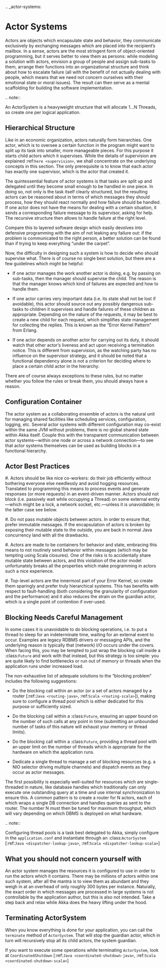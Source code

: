 .. _actor-systems:

Actor Systems
=============

Actors are objects which encapsulate state and behavior, they communicate
exclusively by exchanging messages which are placed into the recipient’s
mailbox. In a sense, actors are the most stringent form of object-oriented
programming, but it serves better to view them as persons: while modeling a
solution with actors, envision a group of people and assign sub-tasks to them,
arrange their functions into an organizational structure and think about how to
escalate failure (all with the benefit of not actually dealing with people,
which means that we need not concern ourselves with their emotional state or
moral issues). The result can then serve as a mental scaffolding for building
the software implementation.

.. note::

   An ActorSystem is a heavyweight structure that will allocate 1…N Threads,
   so create one per logical application.

Hierarchical Structure
----------------------

Like in an economic organization, actors naturally form hierarchies. One actor,
which is to oversee a certain function in the program might want to split up
its task into smaller, more manageable pieces. For this purpose it starts child
actors which it supervises. While the details of supervision are explained
:ref:`here <supervision>`, we shall concentrate on the underlying concepts in
this section. The only prerequisite is to know that each actor has exactly one
supervisor, which is the actor that created it.

The quintessential feature of actor systems is that tasks are split up and
delegated until they become small enough to be handled in one piece. In doing
so, not only is the task itself clearly structured, but the resulting actors
can be reasoned about in terms of which messages they should process, how they
should react normally and how failure should be handled. If one actor does not
have the means for dealing with a certain situation, it sends a corresponding
failure message to its supervisor, asking for help. The recursive structure
then allows to handle failure at the right level.

Compare this to layered software design which easily devolves into defensive
programming with the aim of not leaking any failure out: if the problem is
communicated to the right person, a better solution can be found than if
trying to keep everything “under the carpet”.

Now, the difficulty in designing such a system is how to decide who should
supervise what. There is of course no single best solution, but there are a few
guidelines which might be helpful:

 - If one actor manages the work another actor is doing, e.g. by passing on
   sub-tasks, then the manager should supervise the child. The reason is that
   the manager knows which kind of failures are expected and how to handle
   them.

 - If one actor carries very important data (i.e. its state shall not be lost
   if avoidable), this actor should source out any possibly dangerous sub-tasks
   to children it supervises and handle failures of these children as
   appropriate. Depending on the nature of the requests, it may be best to
   create a new child for each request, which simplifies state management for
   collecting the replies. This is known as the “Error Kernel Pattern” from
   Erlang.

 - If one actor depends on another actor for carrying out its duty, it should
   watch that other actor’s liveness and act upon receiving a termination
   notice. This is different from supervision, as the watching party has no
   influence on the supervisor strategy, and it should be noted that a
   functional dependency alone is not a criterion for deciding where to place a
   certain child actor in the hierarchy.

There are of course always exceptions to these rules, but no matter whether you
follow the rules or break them, you should always have a reason.

Configuration Container
-----------------------

The actor system as a collaborating ensemble of actors is the natural unit for
managing shared facilities like scheduling services, configuration, logging,
etc. Several actor systems with different configuration may co-exist within the
same JVM without problems, there is no global shared state within Akka itself.
Couple this with the transparent communication between actor systems—within one
node or across a network connection—to see that actor systems themselves can be
used as building blocks in a functional hierarchy.

Actor Best Practices
--------------------

#. Actors should be like nice co-workers: do their job efficiently without
   bothering everyone else needlessly and avoid hogging resources. Translated
   to programming this means to process events and generate responses (or more
   requests) in an event-driven manner. Actors should not block (i.e. passively
   wait while occupying a Thread) on some external entity—which might be a
   lock, a network socket, etc.—unless it is unavoidable; in the latter case
   see below.

#. Do not pass mutable objects between actors. In order to ensure that, prefer
   immutable messages. If the encapsulation of actors is broken by exposing
   their mutable state to the outside, you are back in normal Java concurrency
   land with all the drawbacks.

#. Actors are made to be containers for behavior and state, embracing this
   means to not routinely send behavior within messages (which may be tempting
   using Scala closures). One of the risks is to accidentally share mutable
   state between actors, and this violation of the actor model unfortunately
   breaks all the properties which make programming in actors such a nice
   experience.

#. Top-level actors are the innermost part of your Error Kernel, so create them
   sparingly and prefer truly hierarchical systems. This has benefits with
   respect to fault-handling (both considering the granularity of configuration
   and the performance) and it also reduces the strain on the guardian actor,
   which is a single point of contention if over-used.

Blocking Needs Careful Management
---------------------------------

In some cases it is unavoidable to do blocking operations, i.e. to put a thread
to sleep for an indeterminate time, waiting for an external event to occur.
Examples are legacy RDBMS drivers or messaging APIs, and the underlying reason
is typically that (network) I/O occurs under the covers. When facing this, you
may be tempted to just wrap the blocking call inside a :class:`Future` and work
with that instead, but this strategy is too simple: you are quite likely to
find bottlenecks or run out of memory or threads when the application runs
under increased load.

The non-exhaustive list of adequate solutions to the “blocking problem”
includes the following suggestions:

 - Do the blocking call within an actor (or a set of actors managed by a router
   [:ref:`Java <routing-java>`, :ref:`Scala <routing-scala>`]), making sure to
   configure a thread pool which is either dedicated for this purpose or
   sufficiently sized.

 - Do the blocking call within a :class:`Future`, ensuring an upper bound on
   the number of such calls at any point in time (submitting an unbounded
   number of tasks of this nature will exhaust your memory or thread limits).

 - Do the blocking call within a :class:`Future`, providing a thread pool with
   an upper limit on the number of threads which is appropriate for the
   hardware on which the application runs.

 - Dedicate a single thread to manage a set of blocking resources (e.g. a NIO
   selector driving multiple channels) and dispatch events as they occur as
   actor messages.

The first possibility is especially well-suited for resources which are
single-threaded in nature, like database handles which traditionally can only
execute one outstanding query at a time and use internal synchronization to
ensure this. A common pattern is to create a router for N actors, each of which
wraps a single DB connection and handles queries as sent to the router. The
number N must then be tuned for maximum throughput, which will vary depending
on which DBMS is deployed on what hardware.

.. note::

   Configuring thread pools is a task best delegated to Akka, simply configure
   in the ``application.conf`` and instantiate through an :class:`ActorSystem`
   [:ref:`Java <dispatcher-lookup-java>`, :ref:`Scala
   <dispatcher-lookup-scala>`]

What you should not concern yourself with
-----------------------------------------

An actor system manages the resources it is configured to use in order to run
the actors which it contains. There may be millions of actors within one such
system, after all the mantra is to view them as abundant and they weigh in at
an overhead of only roughly 300 bytes per instance. Naturally, the exact order
in which messages are processed in large systems is not controllable by the
application author, but this is also not intended. Take a step back and relax
while Akka does the heavy lifting under the hood.

Terminating ActorSystem
-----------------------

When you know everything is done for your application, you can call the
``terminate`` method of ``ActorSystem``. That will stop the guardian
actor, which in turn will recursively stop all its child actors, the system
guardian.

If you want to execute some operations while terminating ``ActorSystem``,
look at ``CoordinatedShutdown`` [:ref:`Java <coordinated-shutdown-java>`, :ref:`Scala <coordinated-shutdown-scala>`]